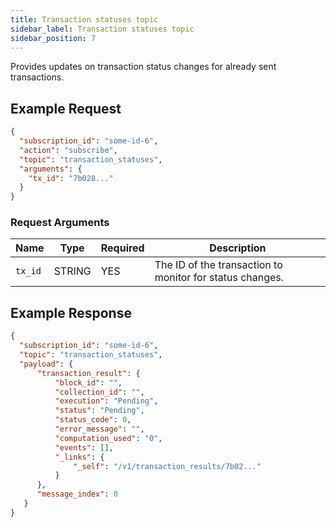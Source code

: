 ```yaml
---
title: Transaction statuses topic
sidebar_label: Transaction statuses topic
sidebar_position: 7
---
```


Provides updates on transaction status changes for already sent transactions.

## Example Request

```json
{
  "subscription_id": "some-id-6",
  "action": "subscribe",
  "topic": "transaction_statuses",
  "arguments": {
    "tx_id": "7b028..."
  }
}
```  

### Request Arguments

| Name    | Type   | Required | Description                                              |
| ------- | ------ | -------- | -------------------------------------------------------- |
| `tx_id` | STRING | YES      | The ID of the transaction to monitor for status changes. |


## Example Response

```json
{
  "subscription_id": "some-id-6",
  "topic": "transaction_statuses",
  "payload": {
      "transaction_result": {
          "block_id": "",
          "collection_id": "",
          "execution": "Pending",
          "status": "Pending",
          "status_code": 0,
          "error_message": "",
          "computation_used": "0",
          "events": [],
          "_links": {
              "_self": "/v1/transaction_results/7b02..."
          }
      },
      "message_index": 0
   }
}
```

